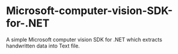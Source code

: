 # Microsoft-computer-vision-SDK-for-.NET
A simple Microsoft computer vision SDK for .NET which extracts handwritten data into Text file.
